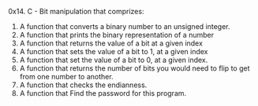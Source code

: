 0x14. C - Bit manipulation that comprizes:
1) A function that converts a binary number to an unsigned integer.
2) A function that prints the binary representation of a number
3) A function that returns the value of a bit at a given index
4) A function that sets the value of a bit to 1, at a given index
5) A function that set the value of a bit to 0, at a given index.
6) A function that returns the number of bits you would need to flip to get from one number to another.
7) A function that checks the endianness.
8) A function that Find the password for this program.

